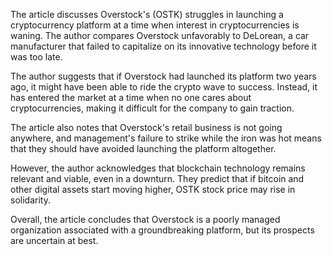 The article discusses Overstock's (OSTK) struggles in launching a cryptocurrency platform at a time when interest in cryptocurrencies is waning. The author compares Overstock unfavorably to DeLorean, a car manufacturer that failed to capitalize on its innovative technology before it was too late.

The author suggests that if Overstock had launched its platform two years ago, it might have been able to ride the crypto wave to success. Instead, it has entered the market at a time when no one cares about cryptocurrencies, making it difficult for the company to gain traction.

The article also notes that Overstock's retail business is not going anywhere, and management's failure to strike while the iron was hot means that they should have avoided launching the platform altogether.

However, the author acknowledges that blockchain technology remains relevant and viable, even in a downturn. They predict that if bitcoin and other digital assets start moving higher, OSTK stock price may rise in solidarity.

Overall, the article concludes that Overstock is a poorly managed organization associated with a groundbreaking platform, but its prospects are uncertain at best.